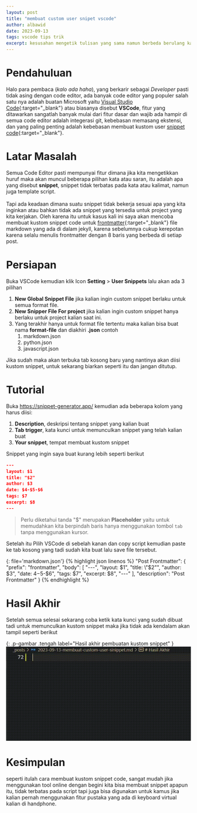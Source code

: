 ```yaml
---
layout: post
title: "membuat custom user snipet vscode"
author: albawid
date: 2023-09-13
tags: vscode tips trik
excerpt: kesusahan mengetik tulisan yang sama namun berbeda berulang kali, maka membuat kustom snippet merupakan sebuah solusi
---
```


# Pendahuluan
Halo para pembaca (*kalo ada haha*), yang berkarir sebagai *Developer* pasti tidak asing dengan code editor, ada banyak code editor yang populer salah satu nya adalah buatan Microsoft yaitu [Visual Studio Code](https://code.visualstudio.com/){:target="_blank"} atau biasanya disebut **VSCode**, fitur yang ditawarkan sangatlah banyak mulai dari fitur dasar dan wajib ada hampir di semua code editor adalah integerasi git, kebebasan memasang ekstensi, dan yang paling penting adalah kebebasan membuat kustom user [snippet code](https://en.wikipedia.org/wiki/Snippet_(programming)){:target="_blank"}.

# Latar Masalah
Semua Code Editor pasti mempunyai fitur dimana jika kita mengetikkan huruf maka akan muncul beberapa pilihan kata atau saran, itu adalah apa yang disebut **snippet**, snippet tidak terbatas pada kata atau kalimat, namun juga template script.  
\
Tapi ada keadaan dimana suatu snippet tidak bekerja sesuai apa yang kita inginkan atau bahkan tidak ada snippet yang tersedia untuk project yang kita kerjakan. Oleh karena itu untuk kasus kali ini saya akan mencoba membuat kustom snippet code untuk [frontmatter](https://jekyllrb.com/docs/front-matter/){:target="_blank"} file markdown yang ada di dalam jekyll, karena sebelumnya cukup kerepotan karena selalu menulis frontmatter dengan 8 baris yang berbeda di setiap post.

# Persiapan
Buka VSCode kemudian klik Icon **Setting** > **User Snippets** lalu akan ada 3 pilihan 
1. **New Global Snippet File** jika kalian ingin custom snippet berlaku untuk semua format file. 
2. **New Snipper File For project** jika kalian ingin custom snippet hanya berlaku untuk project kalian saat ini.
3. Yang terakhir hanya untuk format file tertentu maka kalian bisa buat nama **format-file** dan diakhiri **.json** contoh
   1. markdown.json
   2. python.json
   3. javascript.json

Jika sudah maka akan terbuka tab kosong baru yang nantinya akan diisi kustom snippet, untuk sekarang biarkan seperti itu dan jangan ditutup.

# Tutorial
Buka <https://snippet-generator.app/> kemudian ada beberapa kolom yang harus diisi:
1. **Description**, deskripsi tentang snippet yang kalian buat
2. **Tab trigger**, kata kunci untuk memunculkan snippet yang telah kalian buat
3. **Your snippet**, tempat membuat kustom snippet 

Snippet yang ingin saya buat kurang lebih seperti berikut
```json
---
layout: $1
title: "$2"
author: $3
date: $4-$5-$6
tags: $7
excerpt: $8
---
```

> Perlu diketahui tanda "$" merupakan **Placeholder** yaitu untuk memudahkan kita berpindah baris hanya menggunakan tombol `tab` tanpa menggunakan kursor.

Setelah itu Pilih VSCode di sebelah kanan dan copy script kemudian paste ke tab kosong yang tadi sudah kita buat lalu save file tersebut.

{: file='markdown.json'}
{% highlight json linenos %}
"Post Frontmatter": {
  "prefix": "frontmatter",
  "body": [
    "---",
    "layout: $1",
    "title: \"$2\"",
    "author: $3",
    "date: $4-$5-$6",
    "tags: $7",
    "excerpt: $8",
    "---"
  ],
  "description": "Post Frontmatter"
}
{% endhighlight %}

# Hasil Akhir
Setelah semua selesai sekarang coba ketik kata kunci yang sudah dibuat tadi untuk memunculkan kustom snippet maka jika tidak ada kendalam akan tampil seperti berikut

{: .p-gambar .tengah label="Hasil akhir pembuatan kustom snippet" }
[![snippet.gif](/assets/img/post/membuat-kustom-snippet/snippet.gif)](/assets/img/post/membuat-kustom-snippet/snippet.gif)

# Kesimpulan
seperti itulah cara membuat kustom snippet code, sangat mudah jika menggunakan tool online dengan begini kita bisa membuat snippet apapun itu, tidak terbatas pada script tapi juga bisa digunakan untuk kamus jika kalian pernah menggunakan fitur pustaka yang ada di keyboard virtual kalian di handphone.  